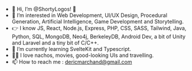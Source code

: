 - 👋 Hi, I’m @ShortyLogos! 🐸
- 👀 I’m interested in Web Development, UI/UX Design, Procedural Generation, Artificial Intelligence, Game Development and Storytelling.
- :point_right: I know JS, React, Node.js, Express, PHP, CSS, SASS, Tailwind, Java, Python, SQL, MongoDB, Neo4j, BerkeleyDB, Android Dev, a bit of Unity and Laravel and a tiny bit of C/C++.
- 🌱 I’m currently learning SvelteKit and Typescript.
- 🧙‍♂️ I love nachos, movies, good-looking UIs and travelling.
- 📫 How to reach me : dericmarchand@gmail.com


<!---
ShortyLogos/ShortyLogos is a ✨ special ✨ repository because its `README.md` (this file) appears on your GitHub profile.
You can click the Preview link to take a look at your changes.
--->
